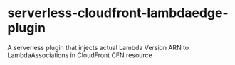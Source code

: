 # serverless-cloudfront-lambdaedge-plugin
A serverless plugin that injects actual Lambda Version ARN to LambdaAssociations in CloudFront CFN resource
